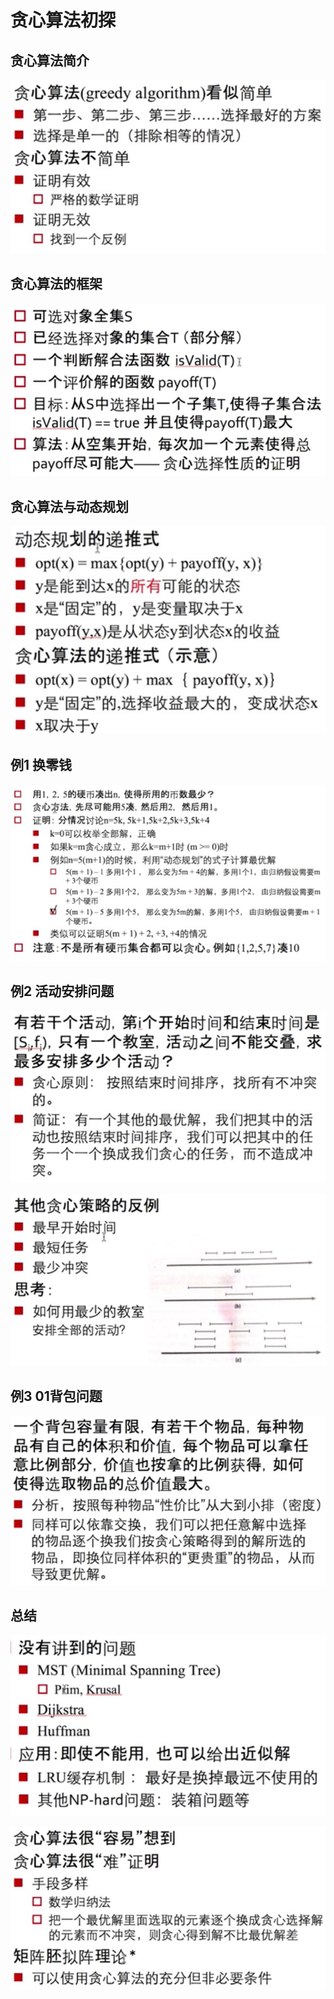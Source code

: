 # 贪心算法初探

## 贪心算法简介

![](ga1.jpg)

## 贪心算法的框架

![](ga2.jpg)

## 贪心算法与动态规划

![](ga3.jpg)

## 例1 换零钱

![](ga4.jpg)

## 例2 活动安排问题

![](ga5.jpg)

![](ga6.jpg)

## 例3 01背包问题

![](ga7.jpg)

## 总结

![](ga8.jpg)

![](ga9.jpg)
